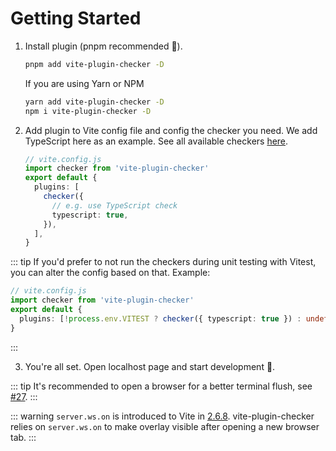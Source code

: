 # Getting Started

1. Install plugin (pnpm recommended 🚀).

   ```bash
   pnpm add vite-plugin-checker -D
   ```

   If you are using Yarn or NPM

   ```bash
   yarn add vite-plugin-checker -D
   npm i vite-plugin-checker -D
   ```

2. Add plugin to Vite config file and config the checker you need. We add TypeScript here as an example. See all available checkers [here](/checkers/overview).

   ```ts
   // vite.config.js
   import checker from 'vite-plugin-checker'
   export default {
     plugins: [
       checker({
         // e.g. use TypeScript check
         typescript: true,
       }),
     ],
   }
   ```

::: tip
If you'd prefer to not run the checkers during unit testing with Vitest, you can alter the config based on that. Example:

```ts
// vite.config.js
import checker from 'vite-plugin-checker'
export default {
  plugins: [!process.env.VITEST ? checker({ typescript: true }) : undefined],
}
```

:::

3. You're all set. Open localhost page and start development 🚀.

::: tip
It's recommended to open a browser for a better terminal flush, see [#27](https://github.com/fi3ework/vite-plugin-checker/pull/27).
:::

::: warning
`server.ws.on` is introduced to Vite in [2.6.8](https://github.com/vitejs/vite/blob/main/packages/vite/CHANGELOG.md#268-2021-10-18). vite-plugin-checker relies on `server.ws.on` to make overlay visible after opening a new browser tab.
:::
